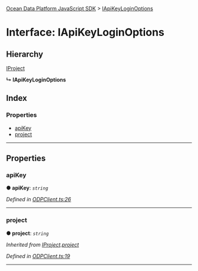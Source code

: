 [Ocean Data Platform JavaScript SDK](../README.md) > [IApiKeyLoginOptions](../interfaces/iapikeyloginoptions.md)

# Interface: IApiKeyLoginOptions

## Hierarchy

 [IProject](iproject.md)

**↳ IApiKeyLoginOptions**

## Index

### Properties

* [apiKey](iapikeyloginoptions.md#apikey)
* [project](iapikeyloginoptions.md#project)

---

## Properties

<a id="apikey"></a>

###  apiKey

**● apiKey**: *`string`*

*Defined in [ODPClient.ts:26](https://github.com/C4IROcean/ODP-sdk-js/blob/cbd469b/source/ODPClient.ts#L26)*

___
<a id="project"></a>

###  project

**● project**: *`string`*

*Inherited from [IProject](iproject.md).[project](iproject.md#project)*

*Defined in [ODPClient.ts:19](https://github.com/C4IROcean/ODP-sdk-js/blob/cbd469b/source/ODPClient.ts#L19)*

___

